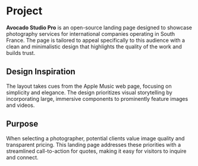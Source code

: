 # Project
**Avocado Studio Pro** is an open-source landing page designed to showcase photography services for international companies operating in South France.
The page is tailored to appeal specifically to this audience with a clean and minimalistic design that highlights the quality of the work and builds trust.

## Design Inspiration
The layout takes cues from the Apple Music web page, focusing on simplicity and elegance. The design prioritizes visual storytelling by incorporating large, immersive components to prominently feature images and videos.

## Purpose
When selecting a photographer, potential clients value image quality and transparent pricing. This landing page addresses these priorities with a streamlined call-to-action for quotes, making it easy for visitors to inquire and connect.